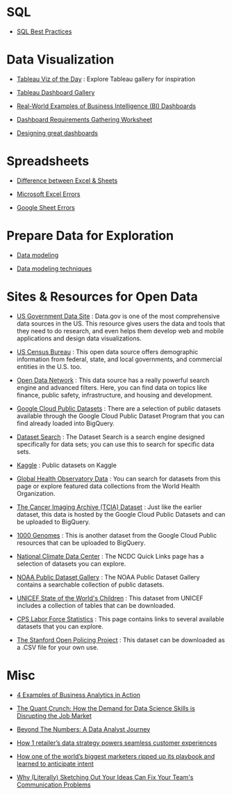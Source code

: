 # SQL

- [SQL Best Practices](./assets/pdf/sql_best_practices.pdf)



# Data Visualization

- [Tableau Viz of the Day](https://public.tableau.com/en-us/gallery/?tab=viz-of-the-day&type=viz-of-the-day) : Explore Tableau gallery for inspiration

- [Tableau Dashboard Gallery](https://www.tableau.com/data-insights/dashboard-showcase)

- [Real-World Examples of Business Intelligence (BI) Dashboards](https://www.tableau.com/learn/articles/business-intelligence-dashboards-examples)

- [Dashboard Requirements Gathering Worksheet](https://s3.amazonaws.com/looker-elearning-resources/Requirements+Gathering+Worksheet.pdf)

- [Designing great dashboards](https://training.looker.com/designing-great-dashboards)


# Spreadsheets

- [Difference between Excel & Sheets](https://support.google.com/a/users/answer/9331278?hl=en)

- [Microsoft Excel Errors](https://support.microsoft.com/en-us/office/formulas-and-functions-294d9486-b332-48ed-b489-abe7d0f9eda9?ui=en-US&rs=en-US&ad=US#id0eaabaaa=errors)

- [Google Sheet Errors](https://www.benlcollins.com/spreadsheets/formula-parse-error/)

# Prepare Data for Exploration

- [Data modeling](https://www.1keydata.com/datawarehousing/data-modeling-levels.html)

- [Data modeling techniques](https://dataedo.com/blog/basic-data-modeling-techniques)


# Sites & Resources for Open Data

- [US Government Data Site](https://www.data.gov/) : Data.gov is one of the most comprehensive data sources in the US. This resource gives users the data and tools that they need to do research, and even helps them develop web and mobile applications and design data visualizations.

- [US Census Bureau](https://www.census.gov/data.html) : This open data source offers demographic information from federal, state, and local governments, and commercial entities in the U.S. too.

- [Open Data Network](https://www.opendatanetwork.com/) : This data source has a really powerful search engine and advanced filters. Here, you can find data on topics like finance, public safety, infrastructure, and housing and development.

- [Google Cloud Public Datasets](https://cloud.google.com/solutions/datasets) : There are a selection of public datasets available through the Google Cloud Public Dataset Program that you can find already loaded into BigQuery.

- [Dataset Search](https://datasetsearch.research.google.com/) : The Dataset Search is a search engine designed specifically for data sets; you can use this to search for specific data sets.

- [Kaggle](https://www.kaggle.com/datasets) : Public datasets on Kaggle

- [Global Health Observatory Data](https://www.who.int/data/collections) : You can search for datasets from this page or explore featured data collections from the World Health Organization.

- [The Cancer Imaging Archive (TCIA) Dataset](https://cloud.google.com/healthcare/docs/resources/public-datasets/tcia) : Just like the earlier dataset, this data is hosted by the Google Cloud Public Datasets and can be uploaded to BigQuery.

- [1000 Genomes](https://cloud.google.com/life-sciences/docs/resources/public-datasets/1000-genomes) : This is another dataset from the Google Cloud Public resources that can be uploaded to BigQuery.

- [National Climate Data Center](https://www.ncdc.noaa.gov/data-access/quick-links) : The NCDC Quick Links page has a selection of datasets you can explore.

- [NOAA Public Dataset Gallery](https://www.climate.gov/maps-data/datasets) : The NOAA Public Dataset Gallery contains a searchable collection of public datasets.

- [UNICEF State of the World's Children](https://data.unicef.org/resources/dataset/sowc-2019-statistical-tables/) : This dataset from UNICEF includes a collection of tables that can be downloaded.

- [CPS Labor Force Statistics](https://www.bls.gov/cps/tables.htm) : This page contains links to several available datasets that you can explore.

- [The Stanford Open Policing Project](https://openpolicing.stanford.edu/) : This dataset can be downloaded as a .CSV file for your own use.


# Misc

- [4 Examples of Business Analytics in Action](https://online.hbs.edu/blog/post/business-analytics-examples)

- [The Quant Crunch: How the Demand for Data Science Skills is Disrupting the Job Market](https://www.ibm.com/downloads/cas/3RL3VXGA)

- [Beyond The Numbers: A Data Analyst Journey](https://www.youtube.com/watch?v=t2oOFs4WgI0)

- [How 1 retailer’s data strategy powers seamless customer experiences](https://www.thinkwithgoogle.com/future-of-marketing/digital-transformation/crate-and-barrel-digital-customer-experiences/)

- [How one of the world’s biggest marketers ripped up its playbook and learned to anticipate intent](https://www.thinkwithgoogle.com/marketing-strategies/data-and-measurement/pepsi-digital-transformation/)

- [Why (Literally) Sketching Out Your Ideas Can Fix Your Team's Communication Problems](https://www.inc.com/magazine/201809/jason-fried/illusion-agreement-team-project.html)



